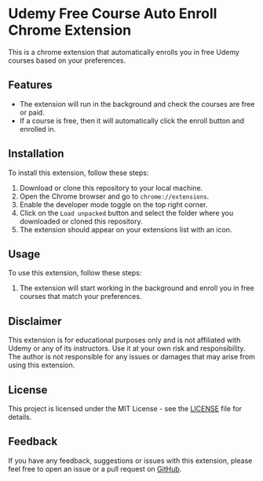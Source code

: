 # Udemy Free Course Auto Enroll Chrome Extension

This is a chrome extension that automatically enrolls you in free Udemy courses based on your preferences.

## Features

- The extension will run in the background and check the courses are free or paid.
- If a course is free, then it will automatically click the enroll button and enrolled in.

## Installation

To install this extension, follow these steps:

1. Download or clone this repository to your local machine.
2. Open the Chrome browser and go to `chrome://extensions`.
3. Enable the developer mode toggle on the top right corner.
4. Click on the `Load unpacked` button and select the folder where you downloaded or cloned this repository.
5. The extension should appear on your extensions list with an icon.

## Usage

To use this extension, follow these steps:

1. The extension will start working in the background and enroll you in free courses that match your preferences.

## Disclaimer

This extension is for educational purposes only and is not affiliated with Udemy or any of its instructors. Use it at your own risk and responsibility. The author is not responsible for any issues or damages that may arise from using this extension.

## License

This project is licensed under the MIT License - see the [LICENSE](LICENSE) file for details.

## Feedback

If you have any feedback, suggestions or issues with this extension, please feel free to open an issue or a pull request on [GitHub](https://github.com/RaisulislamRimon/udemy-free-course-auto-enroll-chrome-extension.git).